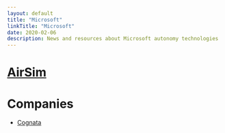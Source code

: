 ```yaml
---
layout: default
title: "Microsoft"
linkTitle: "Microsoft"
date: 2020-02-06
description: News and resources about Microsoft autonomy technologies
---
```


# [AirSim](https://github.com/microsoft/AirSim)

# Companies

* [Cognata](https://www.cognata.com/)
